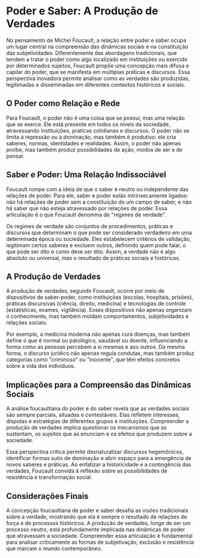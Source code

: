 
# Poder e Saber: A Produção de Verdades

No pensamento de Michel Foucault, a relação entre poder e saber ocupa um lugar central na compreensão das dinâmicas sociais e na constituição das subjetividades. Diferentemente das abordagens tradicionais, que tendem a tratar o poder como algo localizado em instituições ou exercido por determinados sujeitos, Foucault propõe uma concepção mais difusa e capilar do poder, que se manifesta em múltiplas práticas e discursos. Essa perspectiva inovadora permite analisar como as verdades são produzidas, legitimadas e disseminadas em diferentes contextos históricos e sociais.

## O Poder como Relação e Rede

Para Foucault, o poder não é uma coisa que se possui, mas uma relação que se exerce. Ele está presente em todos os níveis da sociedade, atravessando instituições, práticas cotidianas e discursos. O poder não se limita à repressão ou à dominação, mas também é produtivo: ele cria saberes, normas, identidades e realidades. Assim, o poder não apenas proíbe, mas também produz possibilidades de ação, modos de ser e de pensar.

## Saber e Poder: Uma Relação Indissociável

Foucault rompe com a ideia de que o saber é neutro ou independente das relações de poder. Para ele, saber e poder estão intrinsecamente ligados: não há relações de poder sem a constituição de um campo de saber, e não há saber que não esteja atravessado por relações de poder. Essa articulação é o que Foucault denomina de "regimes de verdade".

Os regimes de verdade são conjuntos de procedimentos, práticas e discursos que determinam o que pode ser considerado verdadeiro em uma determinada época ou sociedade. Eles estabelecem critérios de validação, legitimam certos saberes e excluem outros, definindo quem pode falar, o que pode ser dito e como deve ser dito. Assim, a verdade não é algo absoluto ou universal, mas o resultado de práticas sociais e históricas.

## A Produção de Verdades

A produção de verdades, segundo Foucault, ocorre por meio de dispositivos de saber-poder, como instituições (escolas, hospitais, prisões), práticas discursivas (ciência, direito, medicina) e tecnologias de controle (estatísticas, exames, vigilância). Esses dispositivos não apenas organizam o conhecimento, mas também moldam comportamentos, subjetividades e relações sociais.

Por exemplo, a medicina moderna não apenas cura doenças, mas também define o que é normal ou patológico, saudável ou doente, influenciando a forma como as pessoas percebem a si mesmas e aos outros. Da mesma forma, o discurso jurídico não apenas regula condutas, mas também produz categorias como "criminoso" ou "inocente", que têm efeitos concretos sobre a vida dos indivíduos.

## Implicações para a Compreensão das Dinâmicas Sociais

A análise foucaultiana do poder e do saber revela que as verdades sociais são sempre parciais, situadas e contestáveis. Elas refletem interesses, disputas e estratégias de diferentes grupos e instituições. Compreender a produção de verdades implica questionar os mecanismos que as sustentam, os sujeitos que as enunciam e os efeitos que produzem sobre a sociedade.

Essa perspectiva crítica permite desnaturalizar discursos hegemônicos, identificar formas sutis de dominação e abrir espaço para a emergência de novos saberes e práticas. Ao enfatizar a historicidade e a contingência das verdades, Foucault convida à reflexão sobre as possibilidades de resistência e transformação social.

## Considerações Finais

A concepção foucaultiana de poder e saber desafia as visões tradicionais sobre a verdade, mostrando que ela é sempre o resultado de relações de força e de processos históricos. A produção de verdades, longe de ser um processo neutro, está profundamente implicada nas dinâmicas de poder que atravessam a sociedade. Compreender essa articulação é fundamental para analisar criticamente as formas de subjetivação, exclusão e resistência que marcam o mundo contemporâneo.
```
